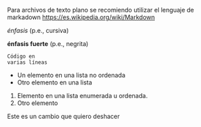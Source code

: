 Para archivos de texto plano se recomiendo utilizar el lenguaje de markadown
https://es.wikipedia.org/wiki/Markdown

*énfasis* (p.e., cursiva)

**énfasis fuerte** (p.e., negrita)

```
Código en 
varias líneas
```
* Un elemento en una lista no ordenada
* Otro elemento en una lista

1. Elemento en una lista enumerada u ordenada.
2. Otro elemento

Este es un cambio que quiero deshacer
